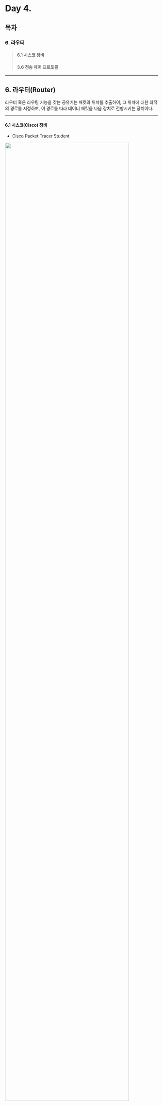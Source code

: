# Day 4.

## 목차
 
### 6. 라우터
 
> #### 6.1 시스코 장비
> #### 3.6 전송 제어 프로토콜


------------
 
## 6. 라우터(Router)
 
라우터 혹은 라우팅 기능을 갖는 공유기는 패킷의 위치를 추출하여, 그 위치에 대한 최적의 경로를 지정하며, 이 경로를 따라 데이터 패킷을 다음 장치로 전향시키는 장치이다.


 ------------
  
#### 6.1 시스코(Cisco) 장비

 
* Cisco Packet Tracer Student


<img src="https://user-images.githubusercontent.com/56064985/81894004-cc8e0700-95e9-11ea-821c-01423eade279.png" width="90%"></img>






---
